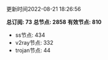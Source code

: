 更新时间2022-08-21 18:26:56

**总订阅: 73**
**总节点: 2858**
**有效节点: 810**
- ss节点: 434
- v2ray节点: 332
- trojan节点: 44
